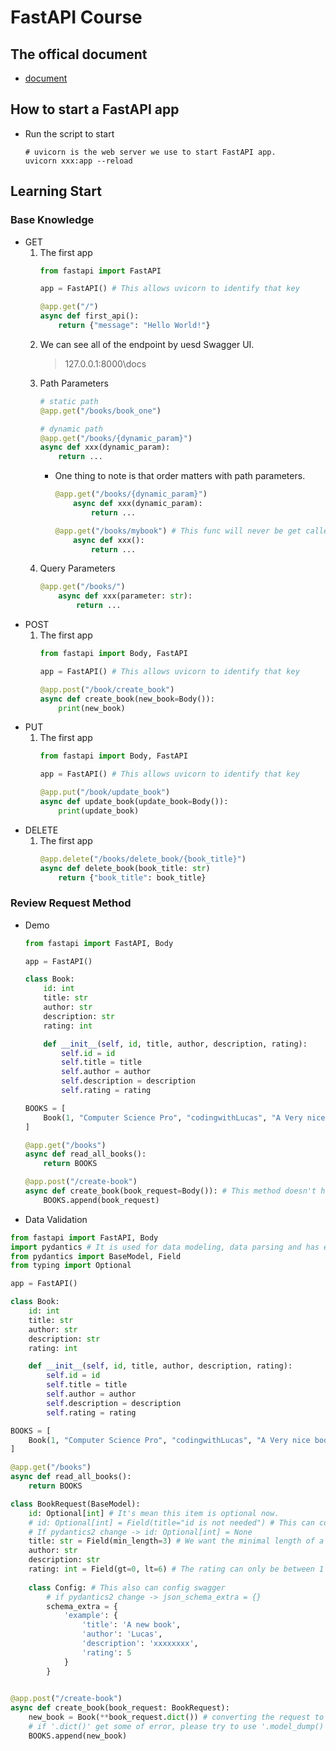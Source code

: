 # FastAPI Course
## The offical document
- [document](https://fastapi.tiangolo.com/)
## How to start a FastAPI app
- Run the script to start
    ```shell
    # uvicorn is the web server we use to start FastAPI app.
    uvicorn xxx:app --reload
    ```
## Learning Start
### Base Knowledge
- GET
  1. The first app
      ```python
      from fastapi import FastAPI

      app = FastAPI() # This allows uvicorn to identify that key

      @app.get("/")
      async def first_api():
          return {"message": "Hello World!"}
      ```
  2. We can see all of the endpoint by uesd Swagger UI.
      > 127.0.0.1:8000\docs
  3. Path Parameters
      ```python
      # static path
      @app.get("/books/book_one")

      # dynamic path
      @app.get("/books/{dynamic_param}")
      async def xxx(dynamic_param):
          return ...
      ```
      - One thing to note is that order matters with path parameters.
          ```python
          @app.get("/books/{dynamic_param}")
              async def xxx(dynamic_param):
                  return ...

          @app.get("/books/mybook") # This func will never be get called.
              async def xxx():
                  return ...
          ```
  4. Query Parameters
        ```python
        @app.get("/books/")
            async def xxx(parameter: str):
                return ...
        ```
- POST
  1. The first app
      ```python
      from fastapi import Body, FastAPI

      app = FastAPI() # This allows uvicorn to identify that key

      @app.post("/book/create_book")
      async def create_book(new_book=Body()):
          print(new_book)
      ```
- PUT
  1. The first app
        ```python
        from fastapi import Body, FastAPI

        app = FastAPI() # This allows uvicorn to identify that key

        @app.put("/book/update_book")
        async def update_book(update_book=Body()):
            print(update_book)
        ```
- DELETE
  1. The first app
        ```python
        @app.delete("/books/delete_book/{book_title}")
        async def delete_book(book_title: str)
            return {"book_title": book_title}
        ```
### Review Request Method
- Demo
    ```python
    from fastapi import FastAPI, Body

    app = FastAPI()

    class Book:
        id: int
        title: str
        author: str
        description: str
        rating: int

        def __init__(self, id, title, author, description, rating):
            self.id = id
            self.title = title
            self.author = author
            self.description = description
            self.rating = rating

    BOOKS = [
        Book(1, "Computer Science Pro", "codingwithLucas", "A Very nice book", 5),
    ]

    @app.get("/books")
    async def read_all_books():
        return BOOKS

    @app.post("/create-book")
    async def create_book(book_request=Body()): # This method doesn't have data validation
        BOOKS.append(book_request)
    ```
- Data Validation
```python
from fastapi import FastAPI, Body
import pydantics # It is used for data modeling, data parsing and has efficient error handling
from pydantics import BaseModel, Field
from typing import Optional

app = FastAPI()

class Book:
    id: int
    title: str
    author: str
    description: str
    rating: int

    def __init__(self, id, title, author, description, rating):
        self.id = id
        self.title = title
        self.author = author
        self.description = description
        self.rating = rating

BOOKS = [
    Book(1, "Computer Science Pro", "codingwithLucas", "A Very nice book", 5),
]

@app.get("/books")
async def read_all_books():
    return BOOKS

class BookRequest(BaseModel):
    id: Optional[int] # It's mean this item is optional now.
    # id: Optional[int] = Field(title="id is not needed") # This can config swagger, it will show on swagger UI.
    # If pydantics2 change -> id: Optional[int] = None
    title: str = Field(min_length=3) # We want the minimal length of a title to be three
    author: str
    description: str
    rating: int = Field(gt=0, lt=6) # The rating can only be between 1 and 5
    
    class Config: # This also can config swagger
        # if pydantics2 change -> json_schema_extra = {}
        schema_extra = {
            'example': {
                'title': 'A new book',
                'author': 'Lucas',
                'description': 'xxxxxxxx',
                'rating': 5
            }
        }
        

@app.post("/create-book")
async def create_book(book_request: BookRequest):
    new_book = Book(**book_request.dict()) # converting the request to Book object
    # if '.dict()' get some of error, please try to use '.model_dump()' because the version of pydantics is different.
    BOOKS.append(new_book)
```